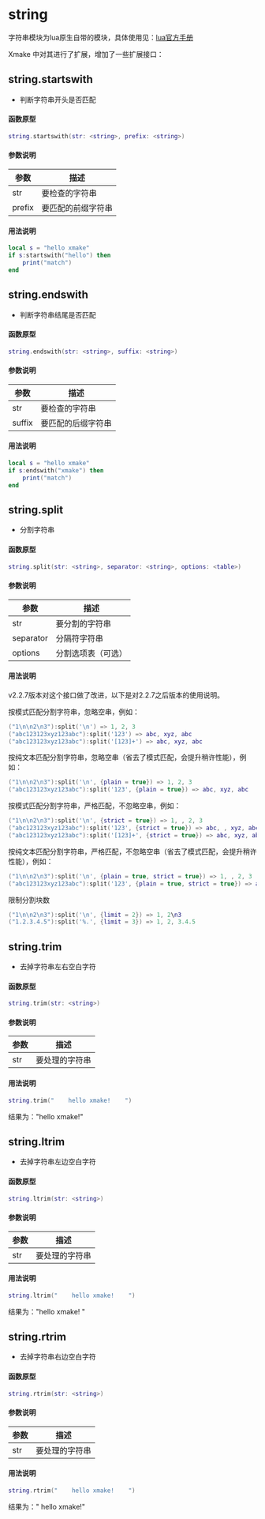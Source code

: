 
# string

字符串模块为lua原生自带的模块，具体使用见：[lua官方手册](https://www.lua.org/manual/5.1/manual.html#5.4)

Xmake 中对其进行了扩展，增加了一些扩展接口：

## string.startswith

- 判断字符串开头是否匹配

#### 函数原型

```lua
string.startswith(str: <string>, prefix: <string>)
```

#### 参数说明

| 参数 | 描述 |
|------|------|
| str | 要检查的字符串 |
| prefix | 要匹配的前缀字符串 |

#### 用法说明

```lua
local s = "hello xmake"
if s:startswith("hello") then
    print("match")
end
```

## string.endswith

- 判断字符串结尾是否匹配

#### 函数原型

```lua
string.endswith(str: <string>, suffix: <string>)
```

#### 参数说明

| 参数 | 描述 |
|------|------|
| str | 要检查的字符串 |
| suffix | 要匹配的后缀字符串 |

#### 用法说明

```lua
local s = "hello xmake"
if s:endswith("xmake") then
    print("match")
end
```

## string.split

- 分割字符串

#### 函数原型

```lua
string.split(str: <string>, separator: <string>, options: <table>)
```

#### 参数说明

| 参数 | 描述 |
|------|------|
| str | 要分割的字符串 |
| separator | 分隔符字符串 |
| options | 分割选项表（可选） |

#### 用法说明

v2.2.7版本对这个接口做了改进，以下是对2.2.7之后版本的使用说明。

按模式匹配分割字符串，忽略空串，例如：

```lua
("1\n\n2\n3"):split('\n') => 1, 2, 3
("abc123123xyz123abc"):split('123') => abc, xyz, abc
("abc123123xyz123abc"):split('[123]+') => abc, xyz, abc
```

按纯文本匹配分割字符串，忽略空串（省去了模式匹配，会提升稍许性能），例如：

```lua
("1\n\n2\n3"):split('\n', {plain = true}) => 1, 2, 3
("abc123123xyz123abc"):split('123', {plain = true}) => abc, xyz, abc
```

按模式匹配分割字符串，严格匹配，不忽略空串，例如：

```lua
("1\n\n2\n3"):split('\n', {strict = true}) => 1, , 2, 3
("abc123123xyz123abc"):split('123', {strict = true}) => abc, , xyz, abc
("abc123123xyz123abc"):split('[123]+', {strict = true}) => abc, xyz, abc
```

按纯文本匹配分割字符串，严格匹配，不忽略空串（省去了模式匹配，会提升稍许性能），例如：

```lua
("1\n\n2\n3"):split('\n', {plain = true, strict = true}) => 1, , 2, 3
("abc123123xyz123abc"):split('123', {plain = true, strict = true}) => abc, , xyz, abc
```

限制分割块数

```lua
("1\n\n2\n3"):split('\n', {limit = 2}) => 1, 2\n3
("1.2.3.4.5"):split('%.', {limit = 3}) => 1, 2, 3.4.5
```

## string.trim

- 去掉字符串左右空白字符

#### 函数原型

```lua
string.trim(str: <string>)
```

#### 参数说明

| 参数 | 描述 |
|------|------|
| str | 要处理的字符串 |

#### 用法说明

```lua
string.trim("    hello xmake!    ")
```

结果为："hello xmake!"

## string.ltrim

- 去掉字符串左边空白字符

#### 函数原型

```lua
string.ltrim(str: <string>)
```

#### 参数说明

| 参数 | 描述 |
|------|------|
| str | 要处理的字符串 |

#### 用法说明

```lua
string.ltrim("    hello xmake!    ")
```

结果为："hello xmake!    "

## string.rtrim

- 去掉字符串右边空白字符

#### 函数原型

```lua
string.rtrim(str: <string>)
```

#### 参数说明

| 参数 | 描述 |
|------|------|
| str | 要处理的字符串 |

#### 用法说明

```lua
string.rtrim("    hello xmake!    ")
```

结果为："    hello xmake!"
